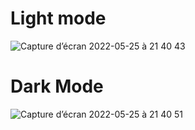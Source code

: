 # Light mode

![Capture d’écran 2022-05-25 à 21 40 43](https://user-images.githubusercontent.com/89834824/170354037-d9106105-5bd4-4167-bbda-a7272b1fe993.png)


# Dark Mode

![Capture d’écran 2022-05-25 à 21 40 51](https://user-images.githubusercontent.com/89834824/170354056-4a508791-2c90-4ed6-a177-33e2b423fd70.png)
